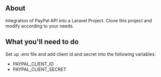## About 

Integration of PayPal API into a Laravel Project. Clone this project and modify according to your needs. 

## What you'll need to do

Set up .env file and add client id and secret into the following variables: 
- PAYPAL_CLIENT_ID
- PAYPAL_CLIENT_SECRET
